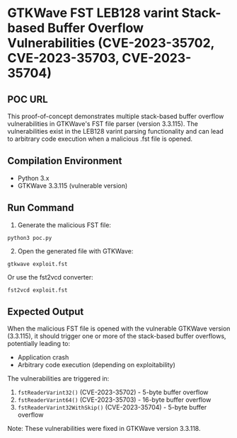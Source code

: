 # GTKWave FST LEB128 varint Stack-based Buffer Overflow Vulnerabilities (CVE-2023-35702, CVE-2023-35703, CVE-2023-35704)

## POC URL
This proof-of-concept demonstrates multiple stack-based buffer overflow vulnerabilities in GTKWave's FST file parser (version 3.3.115). The vulnerabilities exist in the LEB128 varint parsing functionality and can lead to arbitrary code execution when a malicious .fst file is opened.

## Compilation Environment
- Python 3.x
- GTKWave 3.3.115 (vulnerable version)

## Run Command
1. Generate the malicious FST file:
```
python3 poc.py
```

2. Open the generated file with GTKWave:
```
gtkwave exploit.fst
```

Or use the fst2vcd converter:
```
fst2vcd exploit.fst
```

## Expected Output
When the malicious FST file is opened with the vulnerable GTKWave version (3.3.115), it should trigger one or more of the stack-based buffer overflows, potentially leading to:
- Application crash
- Arbitrary code execution (depending on exploitability)

The vulnerabilities are triggered in:
1. `fstReaderVarint32()` (CVE-2023-35702) - 5-byte buffer overflow
2. `fstReaderVarint64()` (CVE-2023-35703) - 16-byte buffer overflow
3. `fstReaderVarint32WithSkip()` (CVE-2023-35704) - 5-byte buffer overflow

Note: These vulnerabilities were fixed in GTKWave version 3.3.118.